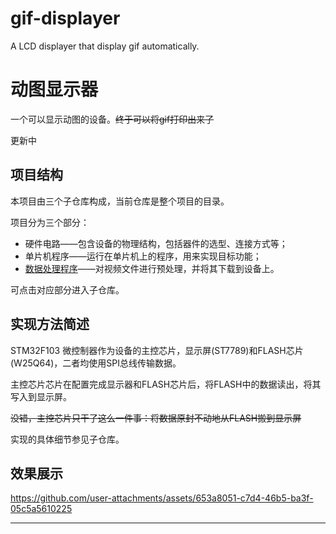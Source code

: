 # gif-displayer
A LCD displayer that display gif automatically.

# 动图显示器
一个可以显示动图的设备。~~终于可以将gif打印出来了~~

更新中


## 项目结构

本项目由三个子仓库构成，当前仓库是整个项目的目录。

项目分为三个部分：
- 硬件电路——包含设备的物理结构，包括器件的选型、连接方式等；
- 单片机程序——运行在单片机上的程序，用来实现目标功能；
- [数据处理程序](https://github.com/TongLeen/gif-displayer-dataGenTool)——对视频文件进行预处理，并将其下载到设备上。

可点击对应部分进入子仓库。

## 实现方法简述

STM32F103 微控制器作为设备的主控芯片，显示屏(ST7789)和FLASH芯片(W25Q64)，二者均使用SPI总线传输数据。

主控芯片芯片在配置完成显示器和FLASH芯片后，将FLASH中的数据读出，将其写入到显示屏。

~~没错，主控芯片只干了这么一件事：将数据原封不动地从FLASH搬到显示屏~~

实现的具体细节参见子仓库。

## 效果展示

https://github.com/user-attachments/assets/653a8051-c7d4-46b5-ba3f-05c5a5610225

---
